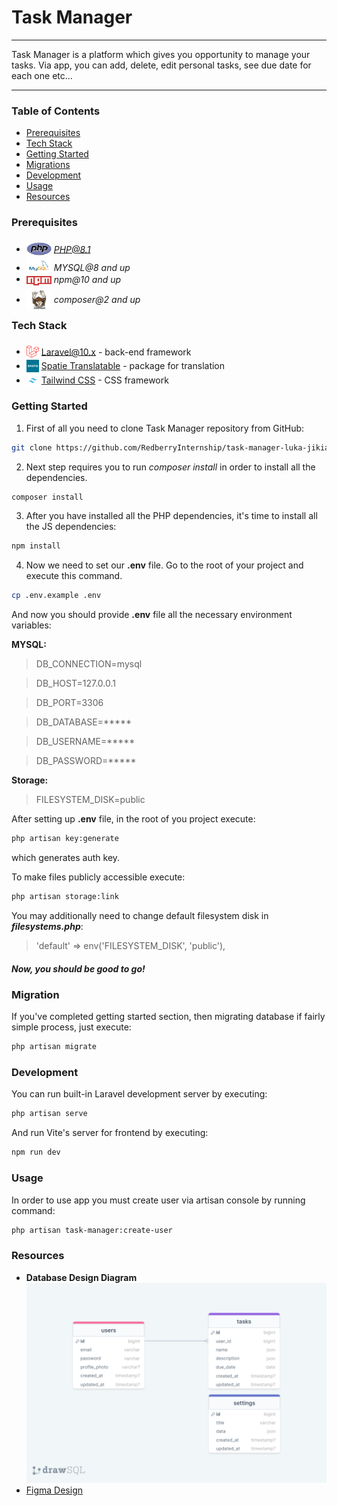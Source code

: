 # Task Manager

---

Task Manager is a platform which gives you opportunity to manage your tasks. Via app, you can add, delete, edit personal tasks, see due date for each one etc...

---

### Table of Contents

* [Prerequisites](#prerequisites)
* [Tech Stack](#tech-stack)
* [Getting Started](#getting-started)
* [Migrations](#migration)
* [Development](#development)
* [Usage](#usage)
* [Resources](#resources)

### Prerequisites

* <img src="readme/assets/php.svg" width="40" style="position: relative; top: 5px" /> *PHP@8.1*
* <img src="readme/assets/mysql.png" width="40" style="position: relative; top: 5px" /> *MYSQL@8 and up*
* <img src="readme/assets/npm.png" width="40" style="position: relative; top: 5px" /> *npm@10 and up*
* <img src="readme/assets/composer.png" width="40" style="position: relative; top: 10px" /> *composer@2 and up*

### Tech Stack

* <img src="readme/assets/laravel.png" width="20" style="position: relative; top: 5px" /> [Laravel@10.x](https://laravel.com/docs/10.x) - back-end framework
* <img src="readme/assets/spatie.png" width="20" style="position: relative; top: 5px" /> [Spatie Translatable](https://github.com/spatie/laravel-translatable) - package for translation
* <img src="readme/assets/tailwindcss.png" width="20" style="position: relative; top: 5px" /> [Tailwind CSS](https://github.com/tailwindlabs/tailwindcss) - CSS framework

### Getting Started

1. First of all you need to clone Task Manager repository from GitHub:

```sh
git clone https://github.com/RedberryInternship/task-manager-luka-jikia
```

2. Next step requires you to run *composer install* in order to install all the dependencies.

```sh
composer install
```

3. After you have installed all the PHP dependencies, it's time to install all the JS dependencies:

```sh
npm install
```

4. Now we need to set our **.env** file. Go to the root of your project and execute this command.

```sh
cp .env.example .env
```

And now you should provide **.env** file all the necessary environment variables:

**MYSQL:**
> DB_CONNECTION=mysql

> DB_HOST=127.0.0.1

> DB_PORT=3306

> DB_DATABASE=*****

> DB_USERNAME=*****

> DB_PASSWORD=*****

**Storage:**
> FILESYSTEM_DISK=public

After setting up **.env** file, in the root of you project execute:

```sh
php artisan key:generate
```

which generates auth key.

To make files publicly accessible execute:

```sh
php artisan storage:link
```

You may additionally need to change default filesystem disk in ***filesystems.php***:
> 'default' => env('FILESYSTEM_DISK', 'public'),

##### Now, you should be good to go!

### Migration

If you've completed getting started section, then migrating database if fairly simple process, just execute:

```sh
php artisan migrate
```

### Development

You can run built-in Laravel development server by executing:

```sh
php artisan serve
```

And run Vite's server for frontend by executing:

```sh
npm run dev
```

### Usage

In order to use app you must create user via artisan console by running command:

```sh 
php artisan task-manager:create-user
```

### Resources

* **Database Design Diagram** <img src="readme/assets/drawSQL.png">
* [Figma Design](https://www.figma.com/file/HkL8NHL7914PBgdYb6D3zN/Laravel-Dev?type=design&node-id=0-1&mode=design&t=PcfFZjW8iAKz044P-0)
